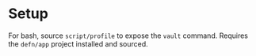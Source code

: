 Setup
=====

For bash, source `script/profile` to expose the `vault` command.  Requires the
`defn/app` project installed and sourced.
